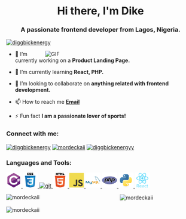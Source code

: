 <h1 align="center">Hi there, I'm Dike</h1>
<h3 align="center">A passionate frontend developer from Lagos, Nigeria.</h3>

<p align="left"> <a href="https://twitter.com/diggbickenergy" target="blank"><img src="https://img.shields.io/twitter/follow/diggbickenergy?logo=twitter&style=for-the-badge" alt="diggbickenergy" /></a> </p>
<img align="right" alt="GIF" src="another.gif" width="400"/>

- 🔭 I’m currently working on a **Product Landing Page.**

- 🌱 I’m currently learning **React, PHP.**

- 👯 I’m looking to collaborate on **anything related with frontend development.**

- 📫 How to reach me **[Email](mailto:dikefaves007@gmail.com)**

- ⚡ Fun fact **I am a passionate lover of sports!**

<h3 align="left">Connect with me:</h3>
<p align="left">
<a href="https://twitter.com/diggbickenergy" target="blank"><img align="center" src="https://raw.githubusercontent.com/rahuldkjain/github-profile-readme-generator/master/src/images/icons/Social/twitter.svg" alt="diggbickenergy" height="30" width="40" /></a>
<a href="https://linkedin.com/in/mordeckaii" target="blank"><img align="center" src="https://raw.githubusercontent.com/rahuldkjain/github-profile-readme-generator/master/src/images/icons/Social/linked-in-alt.svg" alt="mordeckaii" height="30" width="40" /></a>
<a href="https://instagram.com/diggbickenergyy" target="blank"><img align="center" src="https://raw.githubusercontent.com/rahuldkjain/github-profile-readme-generator/master/src/images/icons/Social/instagram.svg" alt="diggbickenergyy" height="30" width="40" /></a>
</p>

<h3 align="left">Languages and Tools:</h3>
<p align="left"> <a href="https://www.w3schools.com/cs/" target="_blank" rel="noreferrer"> <img src="https://raw.githubusercontent.com/devicons/devicon/master/icons/csharp/csharp-original.svg" alt="csharp" width="40" height="40"/> </a> <a href="https://www.w3schools.com/css/" target="_blank" rel="noreferrer"> <img src="https://raw.githubusercontent.com/devicons/devicon/master/icons/css3/css3-original-wordmark.svg" alt="css3" width="40" height="40"/> </a> <a href="https://git-scm.com/" target="_blank" rel="noreferrer"> <img src="https://www.vectorlogo.zone/logos/git-scm/git-scm-icon.svg" alt="git" width="40" height="40"/> </a> <a href="https://www.w3.org/html/" target="_blank" rel="noreferrer"> <img src="https://raw.githubusercontent.com/devicons/devicon/master/icons/html5/html5-original-wordmark.svg" alt="html5" width="40" height="40"/> </a> <a href="https://developer.mozilla.org/en-US/docs/Web/JavaScript" target="_blank" rel="noreferrer"> <img src="https://raw.githubusercontent.com/devicons/devicon/master/icons/javascript/javascript-original.svg" alt="javascript" width="40" height="40"/> </a> <a href="https://www.mysql.com/" target="_blank" rel="noreferrer"> <img src="https://raw.githubusercontent.com/devicons/devicon/master/icons/mysql/mysql-original-wordmark.svg" alt="mysql" width="40" height="40"/> </a> <a href="https://www.php.net" target="_blank" rel="noreferrer"> <img src="https://raw.githubusercontent.com/devicons/devicon/master/icons/php/php-original.svg" alt="php" width="40" height="40"/> </a> <a href="https://www.python.org" target="_blank" rel="noreferrer"> <img src="https://raw.githubusercontent.com/devicons/devicon/master/icons/python/python-original.svg" alt="python" width="40" height="40"/> </a> <a href="https://reactjs.org/" target="_blank" rel="noreferrer"> <img src="https://raw.githubusercontent.com/devicons/devicon/master/icons/react/react-original-wordmark.svg" alt="react" width="40" height="40"/> </a> </p>

<p><img align="left" src="https://github-readme-stats.vercel.app/api/top-langs?username=mordeckaii&show_icons=true&locale=en&layout=compact" alt="mordeckaii" width="300"/></p>

<p>&nbsp;<img align="center" src="https://github-readme-stats.vercel.app/api?username=mordeckaii&show_icons=true&locale=en" alt="mordeckaii" width="00"/></p>

<p><img align="center" src="https://github-readme-streak-stats.herokuapp.com/?user=mordeckaii&" alt="mordeckaii" width="300"/></p>
